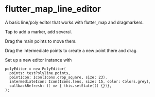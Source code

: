 # flutter_map_line_editor

A basic line/poly editor that works with flutter_map and dragmarkers.

Tap to add a marker, add several.

Drag the main points to move them.

Drag the intermediate points to create a new point there and drag.

Set up a new editor instance with

    polyEditor = new PolyEditor(
      points: testPolyline.points,
      pointIcon: Icon(Icons.crop_square, size: 23),
      intermediateIcon: Icon(Icons.lens, size: 15, color: Colors.grey),
      callbackRefresh: () => { this.setState(() {})},
    );



